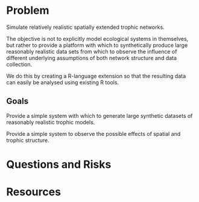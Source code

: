 # Problem

Simulate relatively realistic spatially extended trophic networks.

The objective is not to explicitly model ecological systems in
themselves, but rather to provide a platform with which to synthetically
produce large reasonably realistic data sets from which to observe the
influence of different underlying assumptions of both network structure
and data collection.

We do this by creating a R-language extension so that the resulting data 
can easily be analysed using existing R tools.

## Goals

Provide a simple system with which to generate large synthetic datasets
of reasonably realistic trophic models.

Provide a simple system to observe the possible effects of spatial and
trophic structure.

# Questions and Risks

# Resources

